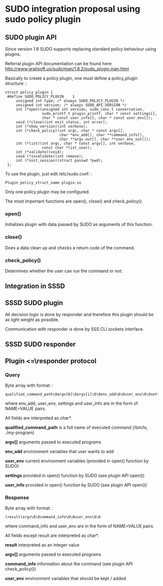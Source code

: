 # SUDO integration proposal using sudo policy plugin

## SUDO plugin API

Since version 1.8 SUDO supports replacing standard policy behaviour using plugins.

Referral plugin API documentation can be found here: [<http://www.gratisoft.us/sudo/man/1.8.2/sudo_plugin.man.html>](http://www.gratisoft.us/sudo/man/1.8.2/sudo_plugin.man.html)

Basically to create a policy plugin, one must define a policy_plugin structure: :

    struct policy_plugin {
     #define SUDO_POLICY_PLUGIN    1
         unsigned int type; /* always SUDO_POLICY_PLUGIN */
         unsigned int version; /* always SUDO_API_VERSION */
         int (*open)(unsigned int version, sudo_conv_t conversation,
                     sudo_printf_t plugin_printf, char * const settings[],
                     char * const user_info[], char * const user_env[]);
         void (*close)(int exit_status, int error);
         int (*show_version)(int verbose);
         int (*check_policy)(int argc, char * const argv[],
                             char *env_add[], char **command_info[],
                             char **argv_out[], char **user_env_out[]);
         int (*list)(int argc, char * const argv[], int verbose,
                     const char *list_user);
         int (*validate)(void);
         void (*invalidate)(int remove);
         int (*init_session)(struct passwd *pwd);
     };

To use the plugin, just edit /etc/sudo.conf: :

    Plugin policy_struct_name plugin.so

Only one policy plugin may be configured.

The most important functions are open(), close() and check_policy().

### open()

Initializes plugin with data passed by SUDO as arguments of this function.

### close()

Does a data clean up and checks a return code of the command.

### check_policy()

Determines whether the user can run the command or not.

## Integration in SSSD

## SSSD SUDO plugin

All decision logic is done by responder and therefore this plugin should be as light weight as possible.

Communication with responder is done by SSS CLI sockets interface.

## SSSD SUDO responder

## Plugin \<=\responder protocol

### Query

Byte array with format: :

    qualified_command_path\0argv[0]\0argv[i]\0\0env_add\0\0user_env\0\0settings\0\0user_info\0\0

where env_add, user_env, settings and user_info are in the form of NAME=VALUE pairs.

All fields are interpreted as char\*.

**qualified_command_path** is a full name of executed command (/bin/ls, ./my-program)

**argv[]** arguments passed to executed programs

**env_add** environment variables that user wants to add

**user_env** current environment variables (provided in open() function by SUDO)

**settings** provided in open() function by SUDO (see plugin API open())

**user_info** provided in open() function by SUDO (see plugin API open())

### Response

Byte array with format: :

    (result)argv\0\0command_info\0\0user_env\0\0

where command_info and user_env are in the form of NAME=VALUE pairs.

All fields except result are interpreted as char\*.

**result** interpreted as an integer value

**argv[]** arguments passed to executed programs

**command_info** information about the command (see plugin API check_policy())

**user_env** environment variables that should be kept / added.
